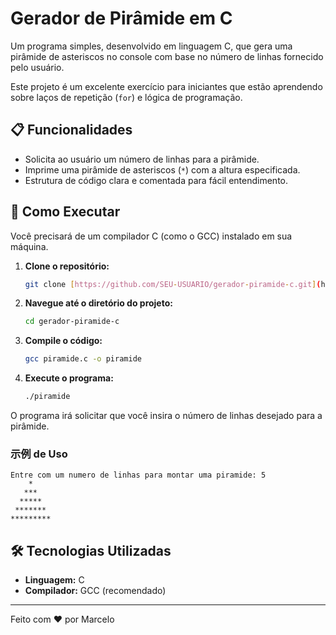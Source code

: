 # Gerador de Pirâmide em C

Um programa simples, desenvolvido em linguagem C, que gera uma pirâmide de asteriscos no console com base no número de linhas fornecido pelo usuário.

Este projeto é um excelente exercício para iniciantes que estão aprendendo sobre laços de repetição (`for`) e lógica de programação.

## 📋 Funcionalidades

- Solicita ao usuário um número de linhas para a pirâmide.
- Imprime uma pirâmide de asteriscos (`*`) com a altura especificada.
- Estrutura de código clara e comentada para fácil entendimento.

## 🚀 Como Executar

Você precisará de um compilador C (como o GCC) instalado em sua máquina.

1.  **Clone o repositório:**
    ```bash
    git clone [https://github.com/SEU-USUARIO/gerador-piramide-c.git](https://github.com/SEU-USUARIO/gerador-piramide-c.git)
    ```

2.  **Navegue até o diretório do projeto:**
    ```bash
    cd gerador-piramide-c
    ```

3.  **Compile o código:**
    ```bash
    gcc piramide.c -o piramide
    ```

4.  **Execute o programa:**
    ```bash
    ./piramide
    ```

O programa irá solicitar que você insira o número de linhas desejado para a pirâmide.

### 示例 de Uso

```
Entre com um numero de linhas para montar uma piramide: 5
    *
   ***
  *****
 *******
*********
```

## 🛠️ Tecnologias Utilizadas

- **Linguagem:** C
- **Compilador:** GCC (recomendado)

---

Feito com ❤️ por Marcelo
